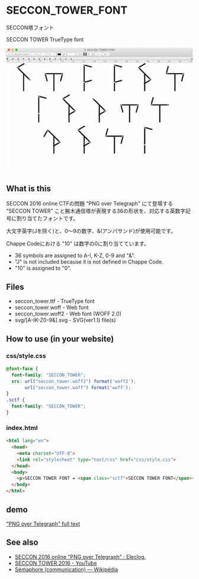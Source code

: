 # SECCON_TOWER_FONT

SECCON塔フォント

SECCON TOWER TrueType font

![sample](https://raw.githubusercontent.com/9SQ/SECCON_TOWER_FONT/master/seccon_tower_font.png)

## What is this

SECCON 2016 online CTFの問題 "PNG over Telegraph" にて登場する "SECCON TOWER" こと腕木通信塔が表現する36の形状を、対応する英数字記号に割り当てたフォントです。

大文字英字(Jを除く)と、0〜9の数字、&(アンパサンド)が使用可能です。

Chappe Codeにおける "10" は数字の0に割り当てています。

* 36 symbols are assigned to A-I, K-Z, 0-9 and "&".
* "J" is not included because it is not defined in Chappe Code.
* "10" is assigned to "0".

## Files

* seccon_tower.ttf - TrueType font
* seccon_tower.woff - Web font
* seccon_tower.woff2 - Web font (WOFF 2.0)
* svg/[A-IK-Z0-9&].svg - SVG(ver1.1) file(s)

## How to use (in your website)

### css/style.css

```css
@font-face {
  font-family: "SECCON_TOWER";
  src: url("seccon_tower.woff2") format('woff2'),
       url("seccon_tower.woff") format('woff');
}
.sctf {
  font-family: "SECCON_TOWER";
}
```

### index.html

```html
<html lang="en">
  <head>
    <meta charset="UTF-8">
    <link rel="stylesheet" type="text/css" href="css/style.css">
  </head>
  <body>
    <p>SECCON TOWER FONT = <span class="sctf">SECCON TOWER FONT</span></p>
  </body>
</html>
```

## demo

["PNG over Telegraph" full text](https://9sq.github.io/SECCON_TOWER_FONT/)

## See also

* [SECCON 2016 online "PNG over Telegraph" : Eleclog.](http://eleclog.quitsq.com/2016/12/seccon-2016-online-png-over-telegraph.html)
* [SECCON TOWER 2016 - YouTube](https://www.youtube.com/watch?v=Y6voaURtKlM)
* [Sémaphore (communication) — Wikipédia](https://fr.wikipedia.org/wiki/S%C3%A9maphore_(communication))